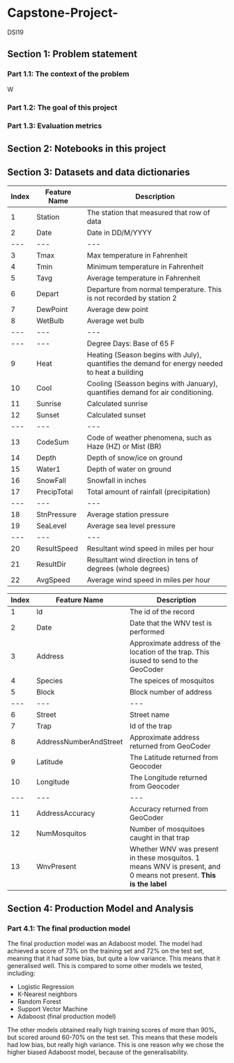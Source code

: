 # Capstone-Project-
DSI19

## Section 1: Problem statement

### Part 1.1: The context of the problem

W
### Part 1.2: The goal of this project



### Part 1.3: Evaluation metrics



## Section 2: Notebooks in this project


## Section 3: Datasets and data dictionaries



|**Index**|**Feature Name**|**Description**|
|---|---|---|
|1|Station|The station that measured that row of data|
|2|Date|Date in DD/M/YYYY|
|---|---|---|
|3|Tmax|Max temperature in Fahrenheit|
|4|Tmin|Minimum temperature in Fahrenheit|
|5|Tavg|Average temperature in Fahrenheit|
|6|Depart|Departure from normal temperature. This is not recorded by station 2|
|7|DewPoint|Average dew point|
|8|WetBulb|Average wet bulb|
|---|---|---|
|---|---|Degree Days: Base of 65 F|
|9|Heat|Heating (Season begins with July), quantifies the demand for energy needed to heat a building|
|10|Cool|Cooling (Seasson begins with January), quantifies demand for air conditioning.|
|11|Sunrise|Calculated sunrise|
|12|Sunset|Calculated sunset|
|---|---|---|
|13|CodeSum|Code of weather phenomena, such as Haze (HZ) or Mist (BR)|
|14|Depth|Depth of snow/ice on ground|
|15|Water1|Depth of water on ground|
|16|SnowFall|Snowfall in inches|
|17|PrecipTotal|Total amount of rainfall (precipitation)|
|---|---|---|
|18|StnPressure|Average station pressure|
|19|SeaLevel|Average sea level pressure|
|---|---|---|
|20|ResultSpeed|Resultant wind speed in miles per hour|
|21|ResultDir|Resultant wind direction in tens of degrees (whole degrees)|
|22|AvgSpeed|Average wind speed in miles per hour|




|Index|Feature Name|Description|
|---|---|---|
|1|Id|The id of the record|
|2|Date|Date that the WNV test is performed|
|3|Address|Approximate address of the location of the trap. This isused to send to the GeoCoder|
|4|Species|The speices of mosquitos|
|5|Block|Block number of address|
|---|---|---|
|6|Street|Street name|
|7|Trap|Id of the trap|
|8|AddressNumberAndStreet|Approximate address returned from GeoCoder|
|9|Latitude|The Latitude returned from Geocoder|
|10|Longitude|The Longitude returned from Geocoder|
|---|---|---|
|11|AddressAccuracy|Accuracy returned from GeoCoder|
|12|NumMosquitos|Number of mosquitoes caught in that trap|
|13|WnvPresent|Whether WNV was present in these mosquitos. 1 means WNV is present, and 0 means not present. **This is the label**|



## Section 4: Production Model and Analysis

### Part 4.1: The final production model

The final production model was an Adaboost model. The model had achieved a score of 73% on the training set and 72% on the test set, meaning that it had some bias, but quite a low variance. This means that it generalised well. This is compared to some other models we tested, including: 

- Logistic Regression
- K-Nearest neighbors
- Random Forest
- Support Vector Machine
- Adaboost (final production model)

The other models obtained really high training scores of more than 90%, but scored around 60-70% on the test set. This means that these models had low bias, but really high variance. This is one reason why we chose the higher biased Adaboost model, because of the generalisability.


